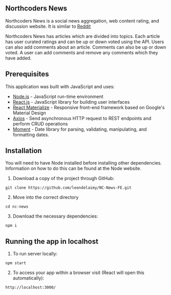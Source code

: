 ## Northcoders News

Northcoders News is a social news aggregation, web content rating, and discussion website. It is similar to [Reddit](https://www.reddit.com/)

Northcoders News has articles which are divided into topics. Each article has user curated ratings and can be up or down voted using the API.
Users can also add comments about an article. Comments can also be up or down voted. A user can add comments and remove any comments which
they have added.

## Prerequisites
This application was built with JavaScript and uses:
* [Node.js](https://nodejs.org/en/) - JavaScript run-time environment
* [React.js](https://reactjs.org) - JavaScript library for building user interfaces
* [React Materialize](https://react-materialize.github.io/#/) - Responsive front-end framework based on Google's Material Design
* [Axios](https://www.npmjs.com/package/axios) - Send asynchronous HTTP request to REST endpoints and perform CRUD operations
* [Moment](https://www.npmjs.com/package/moment) - Date library for parsing, validating, manipulating, and formatting dates.

## Installation

You will need to have Node installed before installing other dependencies. Information on how to do this can be found at the Node website.

1. Download a copy of the project through GitHub:
```
git clone https://github.com/leondelaimy/NC-News-FE.git
```
2. Move into the correct directory
```
cd nc-news
```
3. Download the necessary dependencies:
```
npm i
```

## Running the app in localhost

1. To run server locally:
```
npm start
```
2. To access your app within a browser visit (React will open this automatically):
```
http://localhost:3000/
```
